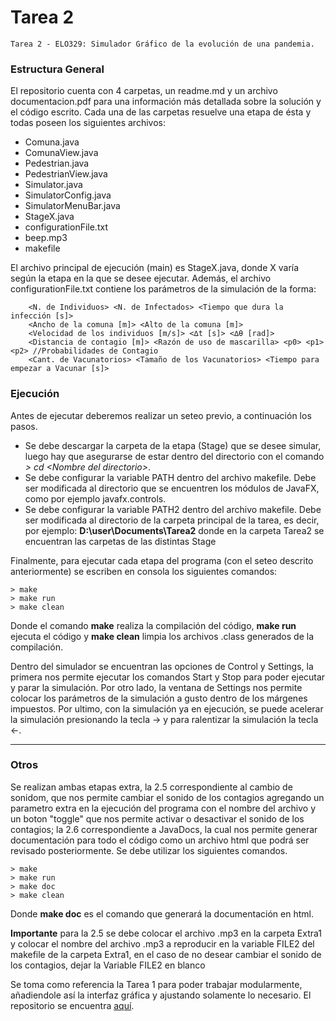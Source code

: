 # Tarea 2

	Tarea 2 - ELO329: Simulador Gráfico de la evolución de una pandemia.

### Estructura General

El repositorio cuenta con 4 carpetas, un readme.md y un archivo documentacion.pdf para una información más detallada sobre la solución y el código escrito. Cada una de las carpetas resuelve una etapa de ésta y todas poseen los siguientes archivos:

- Comuna.java
- ComunaView.java
- Pedestrian.java
- PedestrianView.java
- Simulator.java
- SimulatorConfig.java
- SimulatorMenuBar.java
- StageX.java
- configurationFile.txt
- beep.mp3
- makefile

El archivo principal de ejecución (main) es StageX.java, donde X varía según la etapa en la que se desee ejecutar. Además, el archivo configurationFile.txt contiene los parámetros de la simulación de la forma:

		<N. de Individuos> <N. de Infectados> <Tiempo que dura la infección [s]> 
		<Ancho de la comuna [m]> <Alto de la comuna [m]>
		<Velocidad de los individuos [m/s]> <∆t [s]> <∆θ [rad]>
		<Distancia de contagio [m]> <Razón de uso de mascarilla> <p0> <p1> <p2> //Probabilidades de Contagio
		<Cant. de Vacunatorios> <Tamaño de los Vacunatorios> <Tiempo para empezar a Vacunar [s]>

### Ejecución

Antes de ejecutar deberemos realizar un seteo previo, a continuación los pasos. 

- Se debe descargar la carpeta de la etapa (Stage) que se desee simular, luego hay que asegurarse de estar dentro del directorio con el comando *> cd \<Nombre del directorio\>*.
- Se debe configurar la variable PATH dentro del archivo makefile. Debe ser modificada al directorio que se encuentren los módulos de JavaFX, como por ejemplo javafx.controls.
- Se debe configurar la variable PATH2 dentro del archivo makefile. Debe ser modificada al directorio de la carpeta principal de la tarea, es decir, por ejemplo: **D:\user\Documents\Tarea2** donde en la carpeta Tarea2 se encuentran las carpetas de las distintas Stage

Finalmente, para ejecutar cada etapa del programa (con el seteo descrito anteriormente) se escriben en consola los siguientes comandos:

    > make
    > make run
    > make clean
    
Donde el comando **make** realiza la compilación del código, **make run** ejecuta el código y **make clean** limpia los archivos .class generados de la compilación.

Dentro del simulador se encuentran las opciones de Control y Settings, la primera nos permite ejecutar los comandos Start y Stop para poder ejecutar y parar la simulación. Por otro lado, la ventana de Settings nos permite colocar los parámetros de la simulación a gusto dentro de los márgenes impuestos. Por ultimo, con la simulación ya en ejecución, se puede acelerar la simulación presionando la tecla &#8594; y para ralentizar la simulación la tecla &#8592;.

---
### Otros
  Se realizan ambas etapas extra, la 2.5 correspondiente al cambio de sonidom, que nos permite cambiar el sonido de los contagios agregando un parametro extra en la ejecución del programa con el nombre del archivo y un boton "toggle" que nos permite activar o desactivar el sonido de los contagios; la 2.6 correspondiente a JavaDocs, la cual nos permite generar documentación para todo el código como un archivo html que podrá ser revisado posteriormente. Se debe utilizar los siguientes comandos.

	> make
	> make run
	> make doc
	> make clean

  Donde **make doc** es el comando que generará la documentación en html.

**Importante** para la 2.5 se debe colocar el archivo .mp3 en la carpeta Extra1 y colocar el nombre del archivo .mp3 a reproducir en la variable FILE2 del makefile de la carpeta Extra1, en el caso de no desear cambiar el sonido de los contagios, dejar la Variable FILE2 en blanco

  Se toma como referencia la Tarea 1 para poder trabajar modularmente, añadiendole así la interfaz gráfica y ajustando solamente lo necesario. El repositorio se encuentra [aquí](https://gitlab.com/gt12-elo329/tarea1).